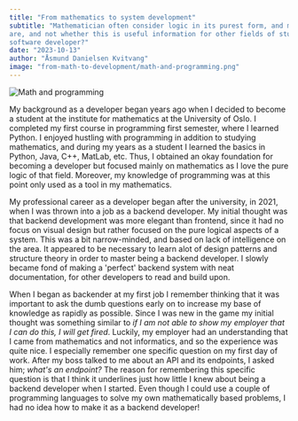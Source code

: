 ```yaml
---
title: "From mathematics to system development"
subtitle: "Mathematician often consider logic in its purest form, and more often than not care about how things 
are, and not whether this is useful information for other fields of study. How to go from such a mindset into being a 
software developer?"
date: "2023-10-13"
author: "Åsmund Danielsen Kvitvang"
image: "from-math-to-development/math-and-programming.png"
---
```


![Math and programming](/blog-images/from-math-to-development/math-and-programming2.png)

My background as a developer began years ago when I decided to become a student at the institute for mathematics at the
University of Oslo. I completed my first course in programming first semester, where I learned Python. I enjoyed
hustling with programming in addition to studying mathematics, and during my years as a student I learned the basics
in Python, Java, C++, MatLab, etc. Thus, I obtained an okay foundation for becoming a developer but focused mainly on
mathematics as I love the pure logic of that field. Moreover, my knowledge of programming was at this point only used
as a tool in my mathematics.

My professional career as a developer began after the university, in 2021, when I was thrown into a job as a backend
developer. My initial thought was that backend development was more elegant than frontend, since it had no focus on
visual design but rather focused on the pure logical aspects of a system. This was a bit narrow-minded, and based on 
lack of intelligence on the area. It appeared to be necessary to learn alot of design patterns and structure theory in 
order to master being a backend developer. I slowly became fond of making a 'perfect' backend system with neat 
documentation, for other developers to read and build upon.

When I began as backender at my first job I remember thinking that it was important to ask the dumb questions early on
to increase my base of knowledge as rapidly as possible. Since I was new in the game my initial thought was something
similar to *if I am not able to show my employer that I can do this, I will get fired*. Luckily, my employer had an
understanding that I came from mathematics and not informatics, and so the experience was quite nice. I especially 
remember one specific question on my first day of work. After my boss talked to me about an API and its endpoints, I 
asked him; *what's an endpoint?* The reason for remembering this specific question is that I think it underlines just 
how little I knew about being a backend developer when I started. Even though I could use a couple of programming 
languages to solve my own mathematically based problems, I had no idea how to make it as a backend developer!